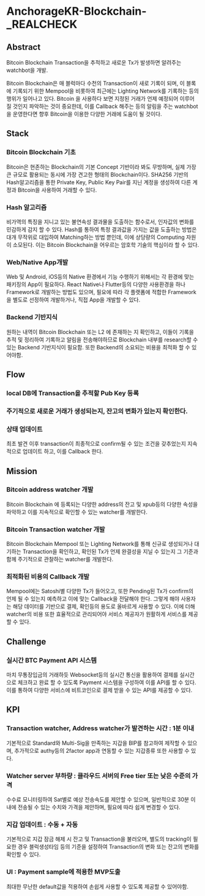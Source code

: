 # AnchorageKR-Blockchain-_REALCHECK

## Abstract
Bitcoin Blockchain Transaction을 추적하고 새로운 Tx가 발생하면 알려주는 watchbot을 개발.

Bitcoin Blockchain은 매 블럭마다 수천의 Transaction이 새로 기록이 되며, 이 블록에 기록되기 위한 Mempool을 비롯하여 최근에는 Lighting Network를 기록하는 등의 행위가 일어나고 있다. Bitcoin 을 사용하다 보면 지정된 거래가 언제 예정되어 이루어 질 것인지 파악하는 것이 중요한데, 이를 Callback 해주는 등의 알림을 주는 watchbot을 운영한다면 향후 Bitcoin을 이용한 다양한 거래에 도움이 될 것이다.

## Stack

### Bitcoin Blockchain 기초

Bitcoin은 현존하는 Blockchain의 기본 Concept 기반이라 봐도 무방하며, 실제 가장 큰 규모로 활용되는 동시에 가장 견고한 형태의 Blockchain이다. SHA256 기반의 Hash알고리즘을 통한 Private Key, Public Key Pair를 지닌 계정을 생성하여 다른 계정과 Bitcoin을 사용하여 거래할 수 있다.

### Hash 알고리즘

비가역의 특징을 지니고 있는 불연속성 결과물을 도출하는 함수로서, 인자값의 변화를 민감하게 감지 할 수 있다. Hash를 통하여 특정 결과값을 가지는 값을 도출하는 방법은 대개 무작위로 대입하여 Matching하는 방법 뿐인데, 이에 상당량의 Computing 자원이 소모된다. 이는 Bitcoin Blockchain을 어우르는 암호학 기술의 핵심이라 할 수 있다.

### Web/Native App개발

Web 및 Android, iOS등의 Native 환경에서 기능 수행하기 위해서는 각 환경에 맞는 패키징의 App이 필요하다. React Native나 Flutter등의 다양한 사용환경을 하나 Framework로 개발하는 방법도 있으며, 필요에 따라 각 플랫폼에 적합한 Framework을 별도로 선정하여 개발하거나, 직접 App을 개발할 수 있다.

### Backend 기반지식

원하는 내역이 Bitcoin Blockchain 또는 L2 에 존재하는 지 확인하고, 이들이 기록을 추적 및 정리하여 기록하고 알림을 전송해야하므로 Blockchain 내부를 research할 수 있는 Backend 기반지식이 필요함. 또한 Backend의 소요되는 비용을 최적화 할 수 있어야함.

## Flow

### local DB에 Transaction을 추적할 Pub Key 등록

### 주기적으로 새로운 거래가 생성되는지, 잔고의 변화가 있는지 확인한다.

### 상태 업데이트

최초 발견 이후 transaction이 최종적으로 confirm될 수 있는 조건을 갖추었는지 지속적으로 업데이트 하고, 이를 Callback 한다.

## Mission

### Bitcoin address watcher 개발

Bitcoin Blockchain 에 등록되는 다양한 address의 잔고 및 xpub등의 다양한 속성을 파악하고 이를 지속적으로 확인할 수 있는 watcher를 개발한다.

### Bitcoin Transaction watcher 개발

Bitcoin Blockchain Mempool 또는 Lighting Network를 통해 신규로 생성되거나 대기하는 Transaction을 확인하고, 확인된 Tx가 언제 완결성을 지닐 수 있는지 그 기준과 함께 주기적으로 관찰하는 watcher를 개발한다.

### 최적화된 비용의 Callback 개발

Mempool에는 Satoshi별 다양한 Tx가 들어오고, 또한 Pending된 Tx가 confirm의 언제 될 수 있는지 예측하고 이에 맞는 Callback을 전달해야 한다. 그렇게 해야 사용자는 해당 데이터를 기반으로 결제, 확인등의 용도로 올바르게 사용할 수 있다. 이에 더해 watcher의 비용 또한 효율적으로 관리되어야 서비스 제공자가 원활하게 서비스를 제공할 수 있다.

## Challenge

### 실시간 BTC Payment API 시스템

마치 무통장입금의 거래하듯 Websocket등의 실시간 통신을 활용하여 결제를 실시간으로 체크하고 완료 할 수 있도록 Payment 시스템을 구성하여 이를 API를 할 수 있다. 이를 통하여 다양한 서비스에 비트코인으로 결제 받을 수 있는 API를 제공할 수 있다.

## KPI

### Transaction watcher, Address watcher가 발견하는 시간 : 1분 이내

기본적으로 Standard와 Multi-Sig을 만족하는 지갑을 BIP를 참고하여 제작할 수 있으며, 추가적으로 authy등의 2factor app과 연동할 수 있는 지갑종류 또한 사용할 수 있다.

### Watcher server 부하량 : 클라우드 서버의 Free tier 또는 낮은 수준의 가격

수수료 모니터링하여 Sat별로 예상 전송속도를 제안할 수 있으며, 일반적으로 30분 이내에 전송될 수 있는 수치와 가격을 제안하며, 필요에 따라 쉽게 변경할 수 있다.

### 지갑 업데이트 : 수동 + 자동
기본적으로 지갑 잠금 해제 시 잔고 및 Transaction을 불러오며, 별도의 tracking이 필요한 경우 블럭생성타임 등의 기준을 설정하여 Transaction의 변화 또는 잔고의 변화를 확인할 수 있다.

### UI : Payment sample에 적용한 MVP도출

최대한 무난한 default값을 적용하여 손쉽게 사용할 수 있도록 제공할 수 있어야함.



